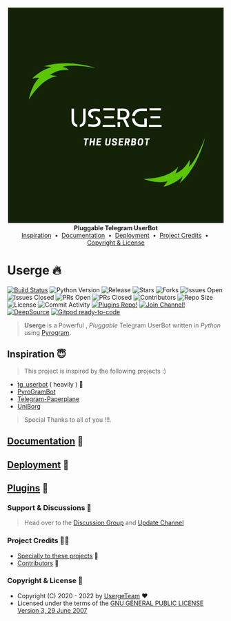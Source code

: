 <p align="center">
    <a href="https://github.com/GasComIT/Userge">
        <img src="resource/userge.png" alt="Userge">
    </a>
    <br>
    <b>Pluggable Telegram UserBot</b>
    <br>
    <a href="https://github.com/UsergeTeam/Userge#inspiration-">Inspiration</a>
    &nbsp•&nbsp
    <a href="https://github.com/UsergeTeam/Userge#documentation-">Documentation</a>
    &nbsp•&nbsp
    <a href="https://github.com/UsergeTeam/Userge#deployment-">Deployment</a>
    &nbsp•&nbsp
    <a href="https://github.com/UsergeTeam/Userge#project-credits-">Project Credits</a>
    &nbsp•&nbsp
    <a href="https://github.com/UsergeTeam/Userge#copyright--license-">Copyright & License</a>
</p>

# Userge 🔥

[![Build Status](https://travis-ci.com/UsergeTeam/Userge.svg?branch=alpha)](https://travis-ci.com/UsergeTeam/Userge)
![Python Version](https://img.shields.io/badge/python-3.8/3.9-lightgrey)
![Release](https://img.shields.io/github/v/release/UsergeTeam/Userge)
![Stars](https://img.shields.io/github/stars/UsergeTeam/Userge)
![Forks](https://img.shields.io/github/forks/UsergeTeam/Userge)
![Issues Open](https://img.shields.io/github/issues/UsergeTeam/Userge)
![Issues Closed](https://img.shields.io/github/issues-closed/UsergeTeam/Userge)
![PRs Open](https://img.shields.io/github/issues-pr/UsergeTeam/Userge)
![PRs Closed](https://img.shields.io/github/issues-pr-closed/UsergeTeam/Userge)
![Contributors](https://img.shields.io/github/contributors/UsergeTeam/Userge)
![Repo Size](https://img.shields.io/github/repo-size/UsergeTeam/Userge)
![License](https://img.shields.io/github/license/UsergeTeam/Userge)
![Commit Activity](https://img.shields.io/github/commit-activity/m/UsergeTeam/Userge)
[![Plugins Repo!](https://img.shields.io/badge/Plugins%20Repo-!-orange)](https://github.com/UsergeTeam/Userge-Plugins)
[![Join Channel!](https://img.shields.io/badge/Join%20Channel-!-red)](https://t.me/theUserge)
[![DeepSource](https://static.deepsource.io/deepsource-badge-light-mini.svg)](https://deepsource.io/gh/UsergeTeam/Userge/?ref=repository-badge)
[![Gitpod ready-to-code](https://img.shields.io/badge/Gitpod-ready--to--code-blue?logo=gitpod)](https://gitpod.io/#https://github.com/UsergeTeam/Userge)

> **Userge** is a Powerful , _Pluggable_ Telegram UserBot written in _Python_ using [Pyrogram](https://github.com/pyrogram/pyrogram).

## Inspiration 😇

> This project is inspired by the following projects :)

* [tg_userbot](https://github.com/watzon/tg_userbot) ( heavily ) 🤗
* [PyroGramBot](https://github.com/SpEcHiDe/PyroGramBot)
* [Telegram-Paperplane](https://github.com/RaphielGang/Telegram-Paperplane)
* [UniBorg](https://github.com/SpEcHiDe/UniBorg)

> Special Thanks to all of you !!!.

## [Documentation](http://theuserge.tech) 📘

## [Deployment](http://theuserge.tech/deployment) 👷

## [Plugins](https://github.com/UsergeTeam/Userge-Plugins) 🔌

### Support & Discussions 👥

> Head over to the [Discussion Group](https://t.me/usergeot) and [Update Channel](https://t.me/theUserge)

### Project Credits 💆‍♂️

* [Specially to these projects](https://github.com/UsergeTeam/Userge#inspiration-) 🥰
* [Contributors](https://github.com/UsergeTeam/Userge/graphs/contributors) 👥

### Copyright & License 👮

* Copyright (C) 2020 - 2022 by [UsergeTeam](https://github.com/UsergeTeam) ❤️️
* Licensed under the terms of the [GNU GENERAL PUBLIC LICENSE Version 3, 29 June 2007](https://github.com/UsergeTeam/Userge/blob/master/LICENSE)
